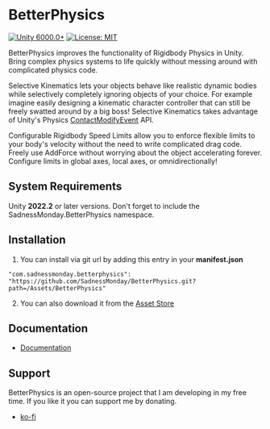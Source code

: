 # BetterPhysics
[![Unity 6000.0+](https://img.shields.io/badge/unity-6000.0%2B-blue.svg)](https://unity3d.com/get-unity/download)
[![License: MIT](https://img.shields.io/badge/License-MIT-brightgreen.svg)](https://github.com/dbrizov/NaughtyAttributes/blob/master/LICENSE)

BetterPhysics improves the functionality of Rigidbody Physics in Unity. Bring complex physics systems to life quickly without messing around with complicated physics code.


Selective Kinematics lets your objects behave like realistic dynamic bodies while selectively completely ignoring objects of your choice. For example imagine easily designing a kinematic character controller that can still be freely swatted around by a big boss! Selective Kinematics takes advantage of Unity's Physics [ContactModifyEvent](https://docs.unity3d.com/ScriptReference/Physics.ContactModifyEvent.html) API.


Configurable Rigidbody Speed Limits allow you to enforce flexible limits to your body's velocity without the need to write complicated drag code. Freely use AddForce without worrying about the object accelerating forever. Configure limits in global axes, local axes, or omnidirectionally!

## System Requirements
Unity **2022.2** or later versions. Don't forget to include the SadnessMonday.BetterPhysics namespace.

## Installation
1. You can install via git url by adding this entry in your **manifest.json**
```
"com.sadnessmonday.betterphysics": "https://github.com/SadnessMonday/BetterPhysics.git?path=/Assets/BetterPhysics"
```
2. You can also download it from the [Asset Store]([https://assetstore.unity.com/packages/tools/utilities/naughtyattributes-129996](https://assetstore.unity.com/packages/tools/physics/betterphysics-selective-kinematics-244370))

## Documentation
- [Documentation](https://sadnessmonday.com/pages/betterphysics/)

## Support
BetterPhysics is an open-source project that I am developing in my free time. If you like it you can support me by donating.

- [ko-fi]([https://paypal.me/dbrizov](https://ko-fi.com/praetorblue))
